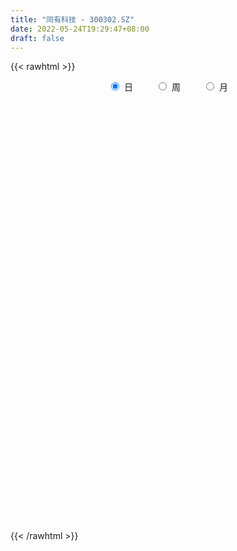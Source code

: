 ```yaml
---
title: "同有科技 - 300302.SZ"
date: 2022-05-24T19:29:47+08:00
draft: false
---
```

{{< rawhtml >}}
    <div style="text-align: center">
        <label style="padding: 1rem;"><input style="margin-right: .5rem" type="radio" name="period" value="D" checked onclick="period_change(this)">日</label>
        <label style="padding: 1rem;"><input style="margin-right: .5rem" type="radio" name="period" value="W" onclick="period_change(this)">周</label>
        <label style="padding: 1rem;"><input style="margin-right: .5rem" type="radio" name="period" value="M" onclick="period_change(this)">月</label>
    </div>
    <div id="chart" style="height: 700px;"></div> 
    <script type="text/javascript">
        const D_v = [125764.71,98925.74,136215.0,172428.22,106235.99,81487.4,85669.9,99333.06,119376.01,110598.17,137879.22,122277.26,114389.41,113558.88,100988.63,74007.2,52877.53,213143.24,250261.67,193885.01,214387.24,170365.89,186105.78,134679.72,226094.84,209812.8,152837.82,158341.87,136526.35,118528.21,70214.61,60969.0,223766.55,200073.53,132887.65,103194.26,131838.64,101111.2,81548.85,118660.47,87043.74,317644.35,240791.19,148890.88,214433.45,136561.31,169352.47,199531.1,160825.73,200223.47,187518.92,133382.19,277266.32,195326.4,151600.45,181064.45,170545.3,308001.89,211660.99,152409.04,143473.43,152165.1,248548.06,222235.95,235376.39,159797.22,140809.43,310467.72,235446.47,384600.33,394330.0,528786.14,518433.59,367417.84,338748.05,296262.82,241270.14,231707.16,130200.89,98149.03,132434.65,98801.48,192315.56,191445.65,145399.78,74975.6,106294.98,80621.02,54072.25,92936.62,68554.17,35195.3,42837.44,54031.02,94817.1,26039.66,50277.0,23270.1,36101.4,34383.75,40225.7,21832.7,24039.0,23569.0,30864.36,24224.02,36605.0,39904.38,23712.21,19653.7,45000.27,33092.17,30990.6,37855.72,39576.29,38097.98,24891.86,32218.77,52248.4,30368.2,62235.86,47594.51,77979.12,63222.45,102170.63,99738.2,60018.8,60426.73,75196.79,51151.69,37587.06,89205.42,67167.06,53303.1,52065.85,82211.17,137806.32,97187.43,163708.16,126004.32,84088.27,119881.24,126994.77,75290.42,48320.26,53914.36,56605.2,47457.27,76913.28,65749.01,45529.74,36505.0,45835.26,56188.77,27320.54,33864.0,116141.9,128588.24,83394.84,92984.46,72450.97,49553.68,64756.11,50116.65,42059.06,37452.5,46547.0,41349.0,195792.3,160467.93,199072.88,139145.39,146179.04,119784.78,118275.66,81127.73,96570.47,55259.3,59113.0,45690.42,84364.63,48734.0,43676.01,39916.2,40078.2,62126.2,65943.37,71313.39,258656.37,166863.77,241244.38,203641.11,128623.42,106814.0,73475.06,57749.21,80358.0,73654.42,55228.0,78113.2,95991.8,73848.29,70534.03,57056.6,87700.68,94400.14,92289.15,78549.92,65513.42,59302.33,49800.18,55838.52,44532.68,38921.1,43263.4,34126.0,50292.0,97307.19,73245.48,40457.0,33693.55,35602.95,54432.31,58193.88,33473.23,45218.37,34848.17,20782.65,25191.8,45433.1,24963.0,67104.01,44970.86,57445.67,45552.12,104450.53,45694.02,99261.62,66348.87,40031.65,60983.31,44189.72,26310.38,28676.42,38150.93,37769.45,32502.96,33271.04,41729.0,49819.51]
const D_histogram = [0.0,0.011474416,-0.0208517871,0.0008062474,0.0041602916,-0.0022354091,-0.0169480178,-0.005469428,0.0084534728,0.0072240211,0.0239550399,0.0204110978,0.0278854698,0.0335269994,0.0178832551,-0.0039533721,-0.0125698216,0.0232734372,0.0697796052,0.0859105676,0.1062122326,0.094636502,0.1004860057,0.0848128081,0.1028648022,0.1096036729,0.0997141523,0.0669299018,0.0494415079,0.0059682757,-0.0177030523,-0.0347016344,-0.0159152042,0.0064830908,-0.0198214769,-0.0541681204,-0.0361100457,-0.030104229,-0.030622402,-0.0466199068,-0.0662692718,-0.0129979689,0.0059962781,0.0063260138,0.0134326143,0.0148110175,0.0214275549,0.037951509,0.0367581687,0.0512421679,0.0191549858,0.0048268359,0.001093454,-0.0577092487,-0.0731476022,-0.0444755835,-0.012532063,0.0223687092,0.0432026043,0.0323310331,0.0378211983,0.0289418649,0.0561278779,0.0673516438,0.0774013555,0.0777156608,0.0506745668,0.0562911041,0.0513216065,0.0832565356,0.128162308,0.1332412696,0.1957505894,0.1992738889,0.1454035351,0.0427362809,-0.0437498612,-0.146093013,-0.1958793379,-0.2351947973,-0.2410995709,-0.2309477111,-0.2171194316,-0.2292966577,-0.2553363138,-0.2542943058,-0.2625564898,-0.2488154056,-0.2239890354,-0.1789656597,-0.1519534417,-0.1353854311,-0.1093310064,-0.0937635489,-0.119194847,-0.1253225395,-0.1461858422,-0.1416730789,-0.1096815744,-0.0733811678,-0.0610045906,-0.0417965825,-0.0249620084,-0.0098024828,-0.0015706038,0.0101875079,0.0273452547,0.0226749131,0.0262143006,0.0321013924,0.0205710807,0.0069777265,-0.005935667,0.0052419546,0.0232633413,0.0305366486,0.0459386292,0.0623325209,0.0834520731,0.0902818358,0.1086510662,0.1234697789,0.1420248047,0.1494999347,0.1754630436,0.1723243398,0.1634804903,0.1358355308,0.1275402995,0.1168392001,0.1049248181,0.1073134636,0.0914937449,0.0757311423,0.0459799712,0.0350810866,0.0505297165,0.0317896702,0.0448612374,0.0311355087,0.0210457912,0.0232886566,0.0241562189,0.0132122291,-0.0001241877,-0.0021353751,-0.015444954,-0.0178724642,-0.0356474979,-0.0658580773,-0.0663913318,-0.066651263,-0.0748706391,-0.0951354421,-0.0967820491,-0.0819849913,-0.0510884224,-0.0090514937,0.0192778592,0.0470592089,0.0544263568,0.0516789149,0.0292163733,0.0203966117,0.0045893227,0.0037276937,-0.0043222059,-0.0132548509,0.0275354687,0.0424069335,0.0733419066,0.0697985174,0.0676457829,0.0605797657,0.0123759385,-0.0303956054,-0.1044651115,-0.1404237934,-0.1605011075,-0.1558042781,-0.1188780089,-0.092133689,-0.0818976807,-0.0785296297,-0.0698912054,-0.0505848379,-0.046548618,-0.0215564438,0.0676400015,0.1182199596,0.1659256318,0.1725747007,0.1501956915,0.1334276227,0.1092641045,0.0833974483,0.0455038353,0.0032310454,-0.0414924123,-0.0859510307,-0.116868156,-0.1342197596,-0.133556947,-0.1455841021,-0.1811953766,-0.1769784532,-0.1629319147,-0.1328785256,-0.10810483,-0.0832253928,-0.0619469191,-0.0585777854,-0.0537134512,-0.0461299971,-0.0479836516,-0.0370386445,-0.0198373743,0.0055341079,0.0340457157,0.0399789118,0.0364636619,0.0284038295,0.0338077286,0.0083613227,-0.007026799,-0.027413253,-0.03703786,-0.0393281953,-0.0355354978,-0.054851319,-0.0613482852,-0.1091080124,-0.1416875174,-0.1218782425,-0.099987647,-0.051546927,-0.0086704358,0.0552940285,0.0900681017,0.1134524784,0.1301281151,0.1382372076,0.139598617,0.1261303422,0.1095292511,0.1011578384,0.0936856762,0.0939752644,0.0957095148,0.066131366]
const D_fast = [0.0,0.0143430199,-0.0231961299,-0.0013365336,0.0030575836,-0.0038969694,-0.0228465826,-0.0127353497,0.0033009193,0.0038774729,0.0265972516,0.0281560839,0.0426018234,0.0566251028,0.0454521724,0.0226272021,0.0108682972,0.0525299153,0.1164809846,0.1540895889,0.2009443121,0.213027707,0.2439987121,0.2495287165,0.2932969112,0.3274367001,0.3424757176,0.3264239425,0.3212959257,0.2793147623,0.2512176712,0.2255436805,0.2403513097,0.2643703774,0.2331104404,0.1852217669,0.1942523301,0.1927320895,0.184558316,0.1569058346,0.1206891516,0.1707109623,0.1912042789,0.193115518,0.2035802721,0.2086614296,0.2206348558,0.2466466871,0.2546428889,0.2819374301,0.2546389945,0.2415175536,0.2380575352,0.1648275203,0.1311022663,0.148655389,0.1774658939,0.2179588433,0.2495933895,0.2468045766,0.2617500413,0.2601061742,0.3013241567,0.3293858335,0.3587858841,0.3785291046,0.3641566523,0.3838459656,0.3917068696,0.4444559327,0.521402282,0.559791561,0.6712385282,0.7245802999,0.7070608298,0.6150776458,0.5176540385,0.3787876334,0.2800314741,0.1819173154,0.115737649,0.068152581,0.0277010026,-0.0418003879,-0.1316741225,-0.1942056909,-0.2681069974,-0.3165697645,-0.3477406532,-0.3474586924,-0.3584348349,-0.375713182,-0.3769915089,-0.3848649387,-0.4400949485,-0.4775532758,-0.5349630391,-0.5658685456,-0.5612974347,-0.5433423201,-0.5462168904,-0.537458028,-0.526863956,-0.5141550511,-0.506315823,-0.4920108343,-0.4680167739,-0.4670183872,-0.4569254246,-0.4430129847,-0.4494005262,-0.4612494487,-0.475646759,-0.4631586487,-0.4393214267,-0.4244139573,-0.3975273194,-0.3655502974,-0.323567727,-0.2941675054,-0.2486355083,-0.202949351,-0.1488881241,-0.1040380103,-0.0342091405,0.0057332406,0.0377595137,0.0440734368,0.0676632805,0.086171981,0.1004888036,0.129705815,0.1367595325,0.1399297154,0.1216735372,0.1195449242,0.1476259833,0.1368333545,0.1611202311,0.1551783796,0.1503501099,0.1584151394,0.1653217565,0.1576808239,0.1443133602,0.141768329,0.1245975116,0.1177018853,0.0910149771,0.0443398784,0.027208791,0.010286044,-0.0166509919,-0.0606996554,-0.0865417746,-0.0922409646,-0.0741165014,-0.0343424461,-0.0011936285,0.0383525236,0.0593262606,0.0694985474,0.0543400992,0.0506194905,0.0359595322,0.0360298266,0.0268993755,0.0146530177,0.0623272045,0.0878004027,0.1370708524,0.1509770926,0.1657358039,0.173814728,0.1287048854,0.0783344402,-0.0218513438,-0.0929159741,-0.153118565,-0.1873728051,-0.1801660381,-0.1764551405,-0.1866935524,-0.2029579088,-0.2117922858,-0.2051321279,-0.2127330625,-0.1931299991,-0.0870235535,-0.0068886055,0.0822984747,0.1320912187,0.1472611324,0.1638499693,0.1670024772,0.1619851831,0.1354675289,0.0940025003,0.0389059395,-0.0270404365,-0.0871746008,-0.1380811443,-0.1708075685,-0.219230749,-0.3001408677,-0.3401685576,-0.3668549978,-0.3700212401,-0.3722737521,-0.3682006631,-0.3624089191,-0.3736842318,-0.3822482604,-0.3861973055,-0.400046873,-0.398361527,-0.3861196004,-0.3593645912,-0.3223415545,-0.3064136305,-0.3008129649,-0.3017718398,-0.2879160086,-0.3112720838,-0.3284169053,-0.3556566725,-0.3745407445,-0.3866631287,-0.3917543057,-0.4247829565,-0.446616994,-0.5216537243,-0.5896551087,-0.6003153944,-0.6034217107,-0.5678677224,-0.5271588402,-0.4493708687,-0.3920797701,-0.3403322738,-0.2911246083,-0.2484562139,-0.2121951503,-0.1941308395,-0.1833496178,-0.1664315709,-0.1504823141,-0.1266989098,-0.1010372807,-0.114082588]
const D_slow = [0.0,0.002868604,-0.0023443428,-0.0021427809,-0.001102708,-0.0016615603,-0.0058985648,-0.0072659218,-0.0051525535,-0.0033465483,0.0026422117,0.0077449862,0.0147163536,0.0230981034,0.0275689172,0.0265805742,0.0234381188,0.0292564781,0.0467013794,0.0681790213,0.0947320795,0.118391205,0.1435127064,0.1647159084,0.190432109,0.2178330272,0.2427615653,0.2594940407,0.2718544177,0.2733464866,0.2689207235,0.2602453149,0.2562665139,0.2578872866,0.2529319174,0.2393898873,0.2303623758,0.2228363186,0.2151807181,0.2035257414,0.1869584234,0.1837089312,0.1852080007,0.1867895042,0.1901476578,0.1938504121,0.1992073009,0.2086951781,0.2178847203,0.2306952622,0.2354840087,0.2366907177,0.2369640812,0.222536769,0.2042498685,0.1931309726,0.1899979568,0.1955901341,0.2063907852,0.2144735435,0.2239288431,0.2311643093,0.2451962788,0.2620341897,0.2813845286,0.3008134438,0.3134820855,0.3275548615,0.3403852631,0.3611993971,0.393239974,0.4265502914,0.4754879388,0.525306411,0.5616572948,0.572341365,0.5614038997,0.5248806464,0.475910812,0.4171121126,0.3568372199,0.2991002921,0.2448204342,0.1874962698,0.1236621913,0.0600886149,-0.0055505076,-0.067754359,-0.1237516178,-0.1684930327,-0.2064813932,-0.2403277509,-0.2676605025,-0.2911013898,-0.3209001015,-0.3522307364,-0.3887771969,-0.4241954667,-0.4516158603,-0.4699611522,-0.4852122999,-0.4956614455,-0.5019019476,-0.5043525683,-0.5047452192,-0.5021983422,-0.4953620286,-0.4896933003,-0.4831397252,-0.4751143771,-0.4699716069,-0.4682271753,-0.469711092,-0.4684006034,-0.462584768,-0.4549506059,-0.4434659486,-0.4278828184,-0.4070198001,-0.3844493412,-0.3572865746,-0.3264191299,-0.2909129287,-0.253537945,-0.2096721841,-0.1665910992,-0.1257209766,-0.0917620939,-0.059877019,-0.030667219,-0.0044360145,0.0223923514,0.0452657876,0.0641985732,0.075693566,0.0844638376,0.0970962668,0.1050436843,0.1162589937,0.1240428708,0.1293043186,0.1351264828,0.1411655375,0.1444685948,0.1444375479,0.1439037041,0.1400424656,0.1355743495,0.126662475,0.1101979557,0.0936001228,0.076937307,0.0582196472,0.0344357867,0.0102402744,-0.0102559734,-0.023028079,-0.0252909524,-0.0204714876,-0.0087066854,0.0048999038,0.0178196325,0.0251237259,0.0302228788,0.0313702095,0.0323021329,0.0312215814,0.0279078687,0.0347917358,0.0453934692,0.0637289459,0.0811785752,0.0980900209,0.1132349623,0.116328947,0.1087300456,0.0826137677,0.0475078194,0.0073825425,-0.031568527,-0.0612880293,-0.0843214515,-0.1047958717,-0.1244282791,-0.1419010804,-0.1545472899,-0.1661844444,-0.1715735554,-0.154663555,-0.1251085651,-0.0836271571,-0.040483482,-0.0029345591,0.0304223466,0.0577383727,0.0785877348,0.0899636936,0.0907714549,0.0803983519,0.0589105942,0.0296935552,-0.0038613847,-0.0372506215,-0.073646647,-0.1189454911,-0.1631901044,-0.2039230831,-0.2371427145,-0.264168922,-0.2849752702,-0.300462,-0.3151064464,-0.3285348092,-0.3400673084,-0.3520632214,-0.3613228825,-0.3662822261,-0.3648986991,-0.3563872702,-0.3463925422,-0.3372766268,-0.3301756694,-0.3217237372,-0.3196334065,-0.3213901063,-0.3282434195,-0.3375028845,-0.3473349334,-0.3562188078,-0.3699316376,-0.3852687089,-0.4125457119,-0.4479675913,-0.4784371519,-0.5034340637,-0.5163207954,-0.5184884044,-0.5046648972,-0.4821478718,-0.4537847522,-0.4212527234,-0.3866934215,-0.3517937673,-0.3202611817,-0.2928788689,-0.2675894093,-0.2441679903,-0.2206741742,-0.1967467955,-0.180213954]
const D_data = [['2021-05-13', 9.2706, 9.2606, 9.2306, 9.6202],['2021-05-14', 9.3905, 9.4404, 9.1407, 9.4404],['2021-05-17', 9.3905, 8.831, 8.8011, 9.4005],['2021-05-18', 8.7711, 9.4704, 8.6912, 9.6902],['2021-05-19', 9.3205, 9.3106, 9.2506, 9.5203],['2021-05-20', 9.1907, 9.1807, 9.1207, 9.3605],['2021-05-21', 9.1907, 9.0109, 9.0009, 9.3405],['2021-05-24', 8.9909, 9.3205, 8.871, 9.3605],['2021-05-25', 9.3305, 9.4204, 9.2406, 9.4404],['2021-05-26', 9.4005, 9.2706, 9.2306, 9.5203],['2021-05-27', 9.2306, 9.5503, 9.1907, 9.5503],['2021-05-28', 9.6602, 9.3505, 9.3006, 9.7102],['2021-05-31', 9.3905, 9.5203, 9.3905, 9.6602],['2021-06-01', 9.5203, 9.5603, 9.3805, 9.6502],['2021-06-02', 9.5703, 9.2906, 9.2506, 9.6202],['2021-06-03', 9.2706, 9.1207, 9.1008, 9.4105],['2021-06-04', 9.1407, 9.2007, 9.1407, 9.3006],['2021-06-07', 9.2506, 9.84, 9.2107, 9.9599],['2021-06-08', 9.87, 10.24, 9.64, 10.35],['2021-06-09', 10.16, 10.1, 9.98, 10.35],['2021-06-10', 10.07, 10.34, 10.02, 10.48],['2021-06-11', 10.37, 10.06, 10.02, 10.45],['2021-06-15', 9.88, 10.36, 9.82, 10.54],['2021-06-16', 10.28, 10.16, 10.0, 10.36],['2021-06-17', 10.12, 10.69, 10.0, 10.87],['2021-06-18', 10.5, 10.73, 10.4, 10.99],['2021-06-21', 10.54, 10.63, 10.51, 10.88],['2021-06-22', 10.63, 10.33, 10.2, 10.75],['2021-06-23', 10.32, 10.47, 10.1, 10.72],['2021-06-24', 10.44, 10.04, 10.0, 10.45],['2021-06-25', 10.05, 10.14, 10.0, 10.23],['2021-06-28', 10.13, 10.13, 10.01, 10.23],['2021-06-29', 10.2, 10.6, 10.1, 10.78],['2021-06-30', 10.6, 10.79, 10.44, 10.84],['2021-07-01', 10.7, 10.2, 10.19, 10.72],['2021-07-02', 10.1, 9.94, 9.9, 10.37],['2021-07-05', 10.11, 10.55, 10.09, 10.57],['2021-07-06', 10.48, 10.47, 10.3, 10.6],['2021-07-07', 10.4, 10.41, 10.11, 10.5],['2021-07-08', 10.41, 10.17, 10.08, 10.49],['2021-07-09', 10.07, 10.01, 9.92, 10.22],['2021-07-12', 10.06, 11.01, 10.06, 11.06],['2021-07-13', 11.05, 10.8, 10.72, 11.23],['2021-07-14', 11.09, 10.65, 10.59, 11.17],['2021-07-15', 10.75, 10.79, 10.48, 11.03],['2021-07-16', 10.67, 10.78, 10.53, 10.92],['2021-07-19', 10.73, 10.91, 10.24, 10.92],['2021-07-20', 10.78, 11.15, 10.62, 11.2],['2021-07-21', 11.09, 11.03, 10.92, 11.24],['2021-07-22', 11.01, 11.33, 10.9, 11.5],['2021-07-23', 11.27, 10.76, 10.75, 11.27],['2021-07-26', 10.76, 10.9, 10.45, 11.06],['2021-07-27', 10.9, 11.02, 10.53, 11.48],['2021-07-28', 10.92, 10.17, 10.13, 11.03],['2021-07-29', 10.37, 10.49, 10.3, 10.83],['2021-07-30', 10.7, 11.06, 10.58, 11.18],['2021-08-02', 11.13, 11.27, 10.88, 11.3],['2021-08-03', 11.2, 11.52, 11.1, 11.98],['2021-08-04', 11.37, 11.55, 11.35, 11.88],['2021-08-05', 11.54, 11.24, 11.15, 11.6],['2021-08-06', 11.3, 11.49, 11.15, 11.49],['2021-08-09', 11.52, 11.36, 11.29, 11.85],['2021-08-10', 11.25, 11.93, 11.18, 11.96],['2021-08-11', 11.92, 11.92, 11.67, 12.33],['2021-08-12', 11.97, 12.06, 11.9, 12.45],['2021-08-13', 11.99, 12.07, 11.84, 12.23],['2021-08-16', 12.18, 11.75, 11.5, 12.19],['2021-08-17', 11.71, 12.19, 11.36, 12.68],['2021-08-18', 12.08, 12.15, 11.93, 12.58],['2021-08-19', 12.01, 12.79, 11.87, 13.0],['2021-08-20', 12.65, 13.3, 12.45, 13.35],['2021-08-23', 13.45, 13.1, 12.81, 14.27],['2021-08-24', 13.0, 14.2, 12.85, 14.2],['2021-08-25', 13.89, 13.87, 13.44, 14.06],['2021-08-26', 13.86, 13.23, 13.06, 14.15],['2021-08-27', 12.99, 12.35, 12.35, 13.14],['2021-08-30', 11.95, 12.12, 11.85, 12.49],['2021-08-31', 12.0, 11.41, 11.23, 12.01],['2021-09-01', 11.45, 11.59, 11.12, 11.64],['2021-09-02', 11.54, 11.37, 11.27, 11.54],['2021-09-03', 11.48, 11.53, 11.39, 11.8],['2021-09-06', 11.42, 11.6, 11.18, 11.63],['2021-09-07', 11.9, 11.57, 11.52, 12.09],['2021-09-08', 11.36, 11.1, 10.93, 11.44],['2021-09-09', 11.05, 10.65, 10.63, 11.07],['2021-09-10', 10.66, 10.73, 10.61, 10.75],['2021-09-13', 10.69, 10.39, 10.32, 10.69],['2021-09-14', 10.44, 10.47, 10.4, 10.66],['2021-09-15', 10.48, 10.51, 10.32, 10.56],['2021-09-16', 10.56, 10.77, 10.5, 10.77],['2021-09-17', 10.75, 10.58, 10.38, 10.75],['2021-09-22', 10.35, 10.42, 10.34, 10.49],['2021-09-23', 10.45, 10.52, 10.4, 10.59],['2021-09-24', 10.53, 10.38, 10.34, 10.65],['2021-09-27', 10.41, 9.71, 9.61, 10.47],['2021-09-28', 9.69, 9.72, 9.62, 9.79],['2021-09-29', 9.66, 9.3, 9.21, 9.71],['2021-09-30', 9.31, 9.4, 9.31, 9.46],['2021-10-08', 9.5, 9.68, 9.49, 9.8],['2021-10-11', 9.68, 9.78, 9.56, 9.86],['2021-10-12', 9.76, 9.49, 9.34, 9.76],['2021-10-13', 9.49, 9.55, 9.41, 9.6],['2021-10-14', 9.56, 9.52, 9.39, 9.58],['2021-10-15', 9.52, 9.5, 9.46, 9.6],['2021-10-18', 9.53, 9.4, 9.27, 9.53],['2021-10-19', 9.32, 9.43, 9.32, 9.51],['2021-10-20', 9.52, 9.52, 9.48, 9.65],['2021-10-21', 9.5, 9.23, 9.23, 9.51],['2021-10-22', 9.29, 9.28, 9.22, 9.33],['2021-10-25', 9.36, 9.29, 9.23, 9.38],['2021-10-26', 9.26, 9.01, 9.01, 9.29],['2021-10-27', 9.0, 8.86, 8.74, 9.0],['2021-10-28', 8.83, 8.73, 8.69, 8.91],['2021-10-29', 8.74, 8.96, 8.74, 9.13],['2021-11-01', 8.94, 9.07, 8.86, 9.17],['2021-11-02', 9.12, 8.96, 8.84, 9.2],['2021-11-03', 9.0, 9.09, 8.98, 9.14],['2021-11-04', 9.09, 9.17, 9.07, 9.18],['2021-11-05', 9.18, 9.33, 9.13, 9.44],['2021-11-08', 9.3, 9.24, 9.15, 9.3],['2021-11-09', 9.2, 9.48, 9.2, 9.62],['2021-11-10', 9.62, 9.57, 9.47, 9.63],['2021-11-11', 9.74, 9.77, 9.63, 9.9],['2021-11-12', 9.72, 9.78, 9.6, 9.84],['2021-11-15', 9.8, 10.2, 9.8, 10.25],['2021-11-16', 10.2, 10.01, 9.98, 10.34],['2021-11-17', 9.97, 10.02, 9.9, 10.06],['2021-11-18', 10.02, 9.79, 9.76, 10.15],['2021-11-19', 9.79, 10.03, 9.73, 10.2],['2021-11-22', 10.05, 10.04, 9.92, 10.13],['2021-11-23', 10.08, 10.05, 9.95, 10.1],['2021-11-24', 10.07, 10.29, 9.96, 10.45],['2021-11-25', 10.42, 10.11, 10.03, 10.42],['2021-11-26', 10.12, 10.1, 9.91, 10.29],['2021-11-29', 9.91, 9.86, 9.8, 10.04],['2021-11-30', 9.89, 10.03, 9.66, 10.26],['2021-12-01', 10.19, 10.42, 10.19, 10.54],['2021-12-02', 10.33, 10.03, 10.02, 10.38],['2021-12-03', 10.09, 10.46, 10.01, 10.66],['2021-12-06', 10.43, 10.17, 10.1, 10.45],['2021-12-07', 10.25, 10.19, 10.1, 10.44],['2021-12-08', 10.1, 10.36, 9.87, 10.43],['2021-12-09', 10.53, 10.39, 10.35, 10.67],['2021-12-10', 10.36, 10.25, 10.22, 10.47],['2021-12-13', 10.21, 10.18, 10.12, 10.32],['2021-12-14', 10.26, 10.3, 10.13, 10.35],['2021-12-15', 10.27, 10.13, 10.13, 10.37],['2021-12-16', 10.15, 10.23, 10.13, 10.3],['2021-12-17', 10.23, 9.98, 9.98, 10.24],['2021-12-20', 9.96, 9.67, 9.67, 10.08],['2021-12-21', 9.69, 9.92, 9.69, 9.96],['2021-12-22', 9.87, 9.88, 9.85, 10.05],['2021-12-23', 9.88, 9.71, 9.7, 9.95],['2021-12-24', 9.83, 9.42, 9.41, 9.85],['2021-12-27', 9.41, 9.52, 9.33, 9.57],['2021-12-28', 9.54, 9.69, 9.51, 9.73],['2021-12-29', 9.73, 9.96, 9.73, 10.15],['2021-12-30', 9.91, 10.27, 9.81, 10.44],['2021-12-31', 10.34, 10.29, 10.2, 10.43],['2022-01-04', 10.3, 10.46, 10.24, 10.49],['2022-01-05', 10.45, 10.34, 10.2, 10.48],['2022-01-06', 10.39, 10.27, 10.17, 10.39],['2022-01-07', 10.27, 9.99, 9.96, 10.34],['2022-01-10', 10.01, 10.1, 9.8, 10.15],['2022-01-11', 10.09, 9.96, 9.93, 10.24],['2022-01-12', 9.98, 10.11, 9.95, 10.14],['2022-01-13', 10.14, 10.0, 9.97, 10.35],['2022-01-14', 10.0, 9.94, 9.86, 10.07],['2022-01-17', 9.91, 10.66, 9.91, 10.68],['2022-01-18', 10.58, 10.52, 10.45, 10.84],['2022-01-19', 10.45, 10.9, 10.27, 10.98],['2022-01-20', 10.81, 10.61, 10.51, 10.85],['2022-01-21', 10.69, 10.68, 10.56, 10.89],['2022-01-24', 10.61, 10.66, 10.5, 10.9],['2022-01-25', 10.6, 10.04, 10.0, 10.64],['2022-01-26', 10.04, 9.87, 9.58, 10.15],['2022-01-27', 9.87, 9.12, 9.02, 9.91],['2022-01-28', 9.18, 9.21, 9.07, 9.35],['2022-02-07', 9.39, 9.14, 9.07, 9.48],['2022-02-08', 9.09, 9.28, 9.06, 9.29],['2022-02-09', 9.27, 9.68, 9.22, 9.74],['2022-02-10', 9.65, 9.63, 9.54, 9.7],['2022-02-11', 9.55, 9.44, 9.35, 9.63],['2022-02-14', 9.4, 9.31, 9.2, 9.43],['2022-02-15', 9.37, 9.33, 9.21, 9.46],['2022-02-16', 9.59, 9.47, 9.41, 9.84],['2022-02-17', 9.37, 9.28, 9.22, 9.52],['2022-02-18', 9.36, 9.57, 9.25, 9.59],['2022-02-21', 9.78, 10.68, 9.7, 10.86],['2022-02-22', 10.41, 10.63, 10.3, 10.64],['2022-02-23', 10.6, 10.96, 10.48, 11.25],['2022-02-24', 10.81, 10.72, 10.54, 11.15],['2022-02-25', 10.9, 10.44, 10.37, 10.99],['2022-02-28', 10.45, 10.52, 10.01, 10.58],['2022-03-01', 10.58, 10.42, 10.3, 10.58],['2022-03-02', 10.3, 10.35, 10.21, 10.45],['2022-03-03', 10.41, 10.09, 10.06, 10.42],['2022-03-04', 10.08, 9.85, 9.8, 10.14],['2022-03-07', 9.76, 9.58, 9.5, 9.89],['2022-03-08', 9.59, 9.3, 9.22, 9.67],['2022-03-09', 9.32, 9.19, 8.7, 9.42],['2022-03-10', 9.42, 9.13, 9.1, 9.44],['2022-03-11', 8.98, 9.2, 8.85, 9.25],['2022-03-14', 9.11, 8.89, 8.87, 9.23],['2022-03-15', 8.81, 8.32, 8.31, 8.93],['2022-03-16', 8.52, 8.57, 8.12, 8.64],['2022-03-17', 8.61, 8.58, 8.47, 8.75],['2022-03-18', 8.63, 8.75, 8.58, 8.87],['2022-03-21', 8.78, 8.7, 8.57, 8.81],['2022-03-22', 8.71, 8.72, 8.52, 8.77],['2022-03-23', 8.7, 8.7, 8.6, 8.74],['2022-03-24', 8.67, 8.45, 8.4, 8.68],['2022-03-25', 8.47, 8.4, 8.39, 8.6],['2022-03-28', 8.39, 8.38, 8.2, 8.53],['2022-03-29', 8.38, 8.19, 8.15, 8.46],['2022-03-30', 8.26, 8.29, 8.19, 8.31],['2022-03-31', 8.3, 8.37, 8.22, 8.51],['2022-04-01', 8.34, 8.53, 8.22, 8.83],['2022-04-06', 8.45, 8.68, 8.44, 8.85],['2022-04-07', 8.66, 8.47, 8.43, 8.68],['2022-04-08', 8.46, 8.34, 8.22, 8.47],['2022-04-11', 8.21, 8.23, 8.16, 8.29],['2022-04-12', 8.19, 8.37, 7.9, 8.41],['2022-04-13', 8.13, 7.9, 7.87, 8.29],['2022-04-14', 7.92, 7.87, 7.84, 8.03],['2022-04-15', 7.84, 7.65, 7.55, 7.86],['2022-04-18', 7.64, 7.63, 7.38, 7.66],['2022-04-19', 7.65, 7.61, 7.53, 7.7],['2022-04-20', 7.72, 7.61, 7.51, 7.82],['2022-04-21', 7.59, 7.19, 7.1, 7.63],['2022-04-22', 7.11, 7.18, 7.08, 7.28],['2022-04-25', 7.08, 6.39, 6.36, 7.09],['2022-04-26', 6.4, 6.2, 6.11, 6.56],['2022-04-27', 6.0, 6.65, 6.0, 6.65],['2022-04-28', 6.65, 6.63, 6.43, 6.65],['2022-04-29', 6.83, 7.02, 6.46, 7.12],['2022-05-05', 7.0, 7.1, 6.95, 7.22],['2022-05-06', 6.96, 7.6, 6.86, 7.86],['2022-05-09', 7.53, 7.49, 7.43, 7.75],['2022-05-10', 7.4, 7.52, 7.35, 7.56],['2022-05-11', 7.41, 7.58, 7.41, 7.88],['2022-05-12', 7.5, 7.59, 7.4, 7.68],['2022-05-13', 7.53, 7.59, 7.53, 7.65],['2022-05-16', 7.64, 7.43, 7.42, 7.68],['2022-05-17', 7.47, 7.36, 7.28, 7.5],['2022-05-18', 7.42, 7.44, 7.4, 7.64],['2022-05-19', 7.43, 7.45, 7.34, 7.47],['2022-05-20', 7.4, 7.57, 7.4, 7.58],['2022-05-23', 7.6, 7.64, 7.47, 7.69],['2022-05-24', 7.75, 7.21, 7.21, 7.75]]
const W_v = [182405.87,173415.03,184933.08,452412.6800000001,382555.81,267093.7,201008.38,453735.56,246172.64,266424.14,568309.14,299874.45,473437.92,542634.48,636748.5599999999,341414.68,293573.49,566847.86,410992.38,413983.81,200790.54,168067.18,243973.08,275606.42,202908.25,148168.09,149227.6,237527.93,233251.08,217404.59,195567.5,177243.95,91348.15,59736.74,527878.1899999999,544821.63,963153.21,608520.35,1146540.3899999999,542032.2,404877.54,883552.25,623375.23,316918.27,360665.6,206035.53,319407.44,248749.17,167442.24,360567.21,237378.71,383647.6800000001,458621.13,434045.81,608245.8199999999,457885.22,69847.92,294543.68,195251.0,205599.46,167602.46,180065.85,171385.98,210273.56,228038.16,211733.65,260604.59,266560.07,349965.76,233912.93,160392.27,502635.39,866534.3199999999,473604.1,360032.24,142546.23,356591.6900000001,382060.73,550300.99,507032.75,376560.88,589427.7899999999,639571.9299999999,1132651.3999999999,952966.77,799661.6099999999,1381508.72,568888.53,500078.73,472371.32,394620.11,158524.08,494015.08,1028217.33,1585570.9099999999,1379589.7,892412.3600000001,1085283.72,1116583.6099999999,865327.9099999999,602211.1,301857.02,316533.05,485403.15,266483.77,225544.04,208869.08,241473.09,361465.58,688654.99,616975.6799999999,1067490.95,742559.24,70433.03,246170.24,1028392.02,1745795.45,1186174.4200000002,930109.6900000001,593448.1899999999,746476.12,623985.84,469287.67,640219.72,1284291.6200000001,781313.37,608861.3300000001,1225366.8799999999,931643.66,592881.59,848299.8799999999,850851.16,1200455.5600000001,1170849.3300000001,757135.49,675221.2400000001,704725.8199999999,460491.67,328023.36,263611.85,252093.26,648556.6899999999,338915.64,430382.51,460358.8100000001,484469.65,195501.83,299152.55,244220.21,342022.81,296514.16,565948.14,836469.73,1470143.6699999999,740016.62,487320.05,730770.0700000001,593903.3200000001,772179.16,642716.51,1048933.55,1178414.3899999999,636532.8400000001,495797.89,211327.89,184042.67,651888.24,566733.52,603510.1699999999,592537.3799999999,507726.56,374812.02,284568.62,321316.77,317775.27,272518.94,322466.67,243101.63,304632.98,193036.8,246978.28,749389.8,304029.13,200478.43,152385.31,339201.58,252664.57,237082.17,197077.8,278230.83,265237.6,174977.63,264195.29,1834208.6899999999,998242.5,206357.15,750464.7899999999,582036.51,589463.72,455821.65,1042043.05,756693.1399999999,636448.86,720890.99,520202.9,1058321.1800000002,917451.6900000001,938639.8100000001,986090.6499999999,1018122.7200000001,1465653.95,2049648.4400000002,833761.8700000001,702938.0699999999,402479.04,132063.76,194403.86,36101.4,144050.15,155309.97,166592.46,187033.3,281400.14,397551.15,298414.33,532978.9299999999,532259.02,283210.37,249807.78,389309.52,279745.22,217524.21,840657.54,471017.94,281578.06,279377.36,999029.05,392050.69,373715.3199999999,409996.4899999999,274987.13,263909.69,147396.03,226920.74,151218.72,319523.1899999999,144955.64,237863.93,170370.8,91548.51]
const W_histogram = [0.0,0.0019081481,-0.0637726605,-0.3036942256,-0.3972543498,-0.4530459646,-0.4856622104,-0.4010867472,-0.354690723,-0.2753469236,-0.1464389583,-0.1270847222,-0.0015974678,0.0242165573,0.1114293809,0.1140139315,0.0885974938,0.1516964036,0.1324321209,-0.0509539431,-0.1958293666,-0.2601906243,-0.3095531466,-0.2959842879,-0.2658993488,-0.2556875313,-0.2070089166,-0.1591914529,-0.184014506,-0.1769651884,-0.2357653687,-0.3067748764,-0.3097948034,-0.2737774933,-0.1166282867,0.0207161748,0.1193188843,0.1926462364,0.4156545035,0.5214201653,0.5642047517,0.6397049028,0.5882557022,0.5216516394,0.4032619462,0.3080213189,0.2698011046,0.1113791294,0.0391749139,-0.0612818236,-0.1969769812,-0.1841296883,-0.1472217327,-0.1108529884,-0.0000352669,0.0306126459,0.0322649756,-0.0442904528,-0.1033308229,-0.1346864059,-0.1658460202,-0.1649345039,-0.1754383026,-0.2679491348,-0.2987524705,-0.2853985625,-0.2240339406,-0.1715892185,-0.0812277143,-0.0570149777,-0.0314447232,0.1389311067,0.136672767,0.1534103759,0.1234998034,0.1312484754,0.1491515047,0.1817005218,0.2060182424,0.146359821,0.1566080543,0.1983166015,0.2322675944,0.3456668658,0.373467565,0.4605947804,0.5187840386,0.5144678261,0.4209842077,0.360271193,0.2498415838,0.1414987574,0.0449199231,0.0141733191,-0.0202226024,0.0232859011,0.0037273627,0.0163663914,0.0701397035,0.0428914819,0.0095106012,-0.0667590125,-0.0918720254,-0.1075948697,-0.1577675904,-0.2265494869,-0.2563693099,-0.2494228754,-0.2249713112,-0.1259759383,-0.022742549,0.0854262913,0.0379546516,-0.0091195839,-0.0209730488,0.1275028645,0.2155209548,0.2618163365,0.238808573,0.2494655503,0.1972795139,0.0825211027,0.0617577211,0.0715639879,0.1603590756,0.149050869,0.1580627353,0.2675187826,0.3329368626,0.3047827633,0.1977327374,0.1553237098,0.2317339609,0.1150149398,0.0181344891,-0.0682750267,-0.1453443692,-0.2637910636,-0.3803339556,-0.4269254719,-0.4338963415,-0.3567201932,-0.3039230791,-0.1856714806,-0.1258096988,-0.1678168875,-0.1959245543,-0.1930360513,-0.1799655606,-0.1410302472,-0.0633714141,0.0148676723,0.186874059,0.2290666261,0.2177610825,0.2367741394,0.3229806794,0.3663520667,0.3606468477,0.3663716151,0.464189841,0.357259331,0.3480114192,0.254954972,0.1143105956,0.1294556883,0.1461714047,0.0581032775,-0.2027295068,-0.4040586949,-0.457170176,-0.507903529,-0.5469601735,-0.5282236377,-0.542532782,-0.532854505,-0.534205755,-0.4946458608,-0.458444296,-0.426470497,-0.3908371254,-0.453346997,-0.5048399292,-0.4837447458,-0.3967471411,-0.297607387,-0.2042976406,-0.1751699537,-0.1408557898,-0.0901096916,-0.0582970832,-0.0239447655,0.0121676923,0.1889909975,0.1682593307,0.1372497191,0.1757009315,0.1723990904,0.191789565,0.1927171709,0.2459831449,0.3166201746,0.3133102378,0.2880000788,0.266801766,0.2933561987,0.2973645274,0.3067751702,0.326675651,0.3609358327,0.443059257,0.4107450602,0.3157576682,0.1870240055,0.0849424813,0.001532799,-0.1155825323,-0.1670108401,-0.2035473109,-0.2309233458,-0.2569781452,-0.2362190911,-0.1815624401,-0.1208743394,-0.0707988958,-0.01133181,0.0145541713,0.0141729493,-0.021191488,0.0146786941,0.0186168591,0.0182461936,0.0655686352,-0.0008830094,-0.0266705011,-0.0319396454,0.0232257982,0.0201518815,-0.0231391881,-0.076551929,-0.1269525095,-0.1419012155,-0.1539439682,-0.1950919873,-0.2378410362,-0.2590270401,-0.2177716936,-0.1766980677,-0.138126934,-0.1245294632]
const W_fast = [0.0,0.0023851852,-0.0792387886,-0.3950839102,-0.5879576218,-0.7570107278,-0.9110425262,-0.9267387497,-0.9690154063,-0.9585083377,-0.8662101121,-0.8786270565,-0.7535391691,-0.7216710046,-0.6066008358,-0.5755128023,-0.5787798666,-0.4777568558,-0.4639131083,-0.6600376581,-0.8538704233,-0.983279337,-1.110030146,-1.1704573593,-1.2068472574,-1.2605573227,-1.2636309372,-1.2556113367,-1.3264380163,-1.3636299958,-1.4813715183,-1.629074745,-1.7095433729,-1.7419704361,-1.6139783012,-1.471454796,-1.3430223655,-1.2215334542,-0.8946115613,-0.6584908582,-0.4746550838,-0.239228707,-0.143613982,-0.079805135,-0.0973793417,-0.1156146393,-0.0863845774,-0.2169617703,-0.2793722573,-0.3951494507,-0.5800888536,-0.6132739828,-0.6131714603,-0.6045159631,-0.4937070583,-0.4554059841,-0.4456874105,-0.5333154521,-0.618188528,-0.6832157124,-0.7558368318,-0.7961589414,-0.8505223158,-1.0100204316,-1.115511885,-1.1735076177,-1.1681514809,-1.1586040634,-1.0885494877,-1.0785904956,-1.060881422,-0.8557728153,-0.8238629632,-0.7687727604,-0.7678083821,-0.7272475912,-0.6720566857,-0.5940825382,-0.518260257,-0.5413287232,-0.4919284762,-0.4006407787,-0.3086228872,-0.1088068994,0.0123606911,0.2146366016,0.4025218694,0.5268226135,0.538585047,0.5679398306,0.5199706173,0.4470024803,0.3616536267,0.3344503525,0.2949987803,0.3443287591,0.3257020614,0.3424326879,0.4137409259,0.3972155748,0.3662123444,0.2732529776,0.2251719583,0.1825503967,0.0929357783,-0.0324834899,-0.1263956404,-0.1818049248,-0.2135961883,-0.1460948001,-0.048547048,0.0809783651,0.0429953883,-0.0063587432,-0.0234554703,0.1568961592,0.2987944882,0.410543954,0.4472383337,0.5202616987,0.5173955407,0.4232674051,0.4179434538,0.4456407176,0.5745255742,0.6004800849,0.649007635,0.8253433779,0.9739956736,1.0220372651,0.9644204235,0.9608423234,1.0951860647,1.0072207786,0.9148739502,0.8113956777,0.6979902429,0.5135957826,0.3019694017,0.1486465175,0.0332015624,0.0211976624,-0.0019859932,0.0698477351,0.0982570923,0.0142956816,-0.0627931237,-0.1081636336,-0.140084533,-0.1364067814,-0.0745908019,0.0073652026,0.2260901041,0.3255493277,0.3686840548,0.4468906465,0.6138423564,0.7488017603,0.8332582533,0.9305759244,1.1444416106,1.1268259333,1.2045808763,1.1752631721,1.0631964447,1.1107054594,1.1639640269,1.0904217192,0.7789065582,0.4765626963,0.3091586712,0.131449436,-0.0443472519,-0.1576666255,-0.3076089653,-0.4311443145,-0.5660470033,-0.6501485743,-0.7285580835,-0.8032019088,-0.8652778186,-1.0411244394,-1.2188273538,-1.3186683569,-1.3308575375,-1.3061196301,-1.2638842939,-1.2785490954,-1.279448879,-1.2512302037,-1.2339918661,-1.2056257398,-1.1664713589,-0.9424003043,-0.9210671384,-0.9177643202,-0.8353878749,-0.7955899435,-0.7282520776,-0.6791451789,-0.5643834187,-0.4145913454,-0.3395737227,-0.292883862,-0.2473817333,-0.147488251,-0.0691387904,0.0169656449,0.1185350385,0.2430291783,0.4359174169,0.5062894851,0.4902415102,0.4082638489,0.327417945,0.2443914625,0.098380498,0.0051994803,-0.0822238183,-0.1673306896,-0.2576300254,-0.295925744,-0.2866597031,-0.2561901872,-0.2238144676,-0.1671803343,-0.1376558101,-0.1344937947,-0.1751561041,-0.1356162485,-0.1270238687,-0.1228329858,-0.0591183854,-0.1257907823,-0.1582458993,-0.171499955,-0.1105280618,-0.1085640081,-0.1576398747,-0.2301905979,-0.3123293058,-0.3627533156,-0.4132820604,-0.5032030764,-0.6054123843,-0.6913551482,-0.7045427251,-0.7076436161,-0.703604216,-0.7211391109]
const W_slow = [0.0,0.000477037,-0.0154661281,-0.0913896845,-0.190703272,-0.3039647631,-0.4253803157,-0.5256520025,-0.6143246833,-0.6831614142,-0.7197711537,-0.7515423343,-0.7519417013,-0.7458875619,-0.7180302167,-0.6895267338,-0.6673773604,-0.6294532595,-0.5963452292,-0.609083715,-0.6580410567,-0.7230887127,-0.8004769994,-0.8744730714,-0.9409479086,-1.0048697914,-1.0566220206,-1.0964198838,-1.1424235103,-1.1866648074,-1.2456061496,-1.3222998687,-1.3997485695,-1.4681929428,-1.4973500145,-1.4921709708,-1.4623412497,-1.4141796906,-1.3102660648,-1.1799110234,-1.0388598355,-0.8789336098,-0.7318696843,-0.6014567744,-0.5006412879,-0.4236359582,-0.356185682,-0.3283408997,-0.3185471712,-0.3338676271,-0.3831118724,-0.4291442945,-0.4659497276,-0.4936629747,-0.4936717915,-0.48601863,-0.4779523861,-0.4890249993,-0.514857705,-0.5485293065,-0.5899908116,-0.6312244375,-0.6750840132,-0.7420712969,-0.8167594145,-0.8881090551,-0.9441175403,-0.9870148449,-1.0073217735,-1.0215755179,-1.0294366987,-0.994703922,-0.9605357303,-0.9221831363,-0.8913081855,-0.8584960666,-0.8212081904,-0.77578306,-0.7242784994,-0.6876885441,-0.6485365306,-0.5989573802,-0.5408904816,-0.4544737651,-0.3611068739,-0.2459581788,-0.1162621692,0.0123547874,0.1176008393,0.2076686376,0.2701290335,0.3055037229,0.3167337036,0.3202770334,0.3152213828,0.3210428581,0.3219746987,0.3260662966,0.3436012224,0.3543240929,0.3567017432,0.3400119901,0.3170439837,0.2901452663,0.2507033687,0.194065997,0.1299736695,0.0676179506,0.0113751229,-0.0201188617,-0.025804499,-0.0044479262,0.0050407367,0.0027608408,-0.0024824215,0.0293932947,0.0832735334,0.1487276175,0.2084297607,0.2707961483,0.3201160268,0.3407463025,0.3561857327,0.3740767297,0.4141664986,0.4514292159,0.4909448997,0.5578245953,0.641058811,0.7172545018,0.7666876862,0.8055186136,0.8634521038,0.8922058388,0.8967394611,0.8796707044,0.8433346121,0.7773868462,0.6823033573,0.5755719894,0.467097904,0.3779178557,0.3019370859,0.2555192157,0.224066791,0.1821125692,0.1331314306,0.0848724178,0.0398810276,0.0046234658,-0.0112193877,-0.0075024697,0.0392160451,0.0964827016,0.1509229722,0.2101165071,0.290861677,0.3824496936,0.4726114056,0.5642043093,0.6802517696,0.7695666023,0.8565694571,0.9203082001,0.948885849,0.9812497711,1.0177926223,1.0323184417,0.981636065,0.8806213912,0.7663288472,0.639352965,0.5026129216,0.3705570122,0.2349238167,0.1017101904,-0.0318412483,-0.1555027135,-0.2701137875,-0.3767314118,-0.4744406931,-0.5877774424,-0.7139874247,-0.8349236111,-0.9341103964,-1.0085122431,-1.0595866533,-1.1033791417,-1.1385930892,-1.1611205121,-1.1756947829,-1.1816809743,-1.1786390512,-1.1313913018,-1.0893264691,-1.0550140393,-1.0110888065,-0.9679890339,-0.9200416426,-0.8718623499,-0.8103665636,-0.73121152,-0.6528839605,-0.5808839408,-0.5141834993,-0.4408444497,-0.3665033178,-0.2898095253,-0.2081406125,-0.1179066543,-0.0071418401,0.095544425,0.174483842,0.2212398434,0.2424754637,0.2428586635,0.2139630304,0.1722103204,0.1213234926,0.0635926562,-0.0006518801,-0.0597066529,-0.1050972629,-0.1353158478,-0.1530155717,-0.1558485243,-0.1522099814,-0.1486667441,-0.1539646161,-0.1502949426,-0.1456407278,-0.1410791794,-0.1246870206,-0.1249077729,-0.1315753982,-0.1395603096,-0.13375386,-0.1287158896,-0.1345006866,-0.1536386689,-0.1853767963,-0.2208521001,-0.2593380922,-0.308111089,-0.3675713481,-0.4323281081,-0.4867710315,-0.5309455484,-0.5654772819,-0.5966096477]
const W_data = [['2017-06-30', 17.2399, 17.9474, 16.9609, 18.1567],['2017-07-07', 18.0072, 17.9773, 17.7481, 18.6849],['2017-07-14', 17.8876, 16.931, 16.4427, 18.2265],['2017-07-21', 15.7949, 13.762, 13.5229, 15.7949],['2017-07-28', 13.7321, 14.3898, 13.1043, 14.918],['2017-08-04', 14.6489, 14.0809, 13.8318, 14.6489],['2017-08-11', 14.0112, 13.7022, 13.4132, 14.3799],['2017-08-18', 13.6524, 14.8881, 13.6524, 15.5259],['2017-08-25', 15.0475, 14.3799, 14.0411, 15.1273],['2017-09-01', 14.34, 14.7884, 14.2703, 15.1073],['2017-09-08', 14.7984, 15.7053, 14.6689, 16.2334],['2017-09-15', 15.6953, 14.5194, 14.4596, 15.6953],['2017-09-22', 14.5493, 16.0839, 14.1606, 16.5423],['2017-09-29', 16.7416, 15.1472, 14.4995, 16.7516],['2017-10-13', 15.3565, 16.1736, 15.1472, 16.7416],['2017-10-20', 16.0241, 15.3465, 14.8582, 16.1039],['2017-10-27', 15.3465, 14.918, 14.7486, 15.6953],['2017-11-03', 14.9778, 16.1338, 14.3699, 16.3929],['2017-11-10', 16.0441, 15.2469, 15.207, 16.2434],['2017-11-17', 15.0974, 12.5861, 12.4366, 15.2369],['2017-11-24', 12.4466, 11.9882, 11.8786, 12.8552],['2017-12-01', 11.9982, 12.1477, 11.8786, 12.2872],['2017-12-08', 12.1178, 11.6893, 10.9817, 12.2573],['2017-12-15', 12.2473, 12.0181, 11.6594, 12.4865],['2017-12-22', 12.1178, 11.9882, 11.8088, 12.5363],['2017-12-29', 11.8985, 11.4999, 11.1611, 11.9683],['2018-01-05', 11.5398, 11.8088, 11.5398, 12.1776],['2018-01-12', 11.759, 11.759, 11.3604, 12.1975],['2018-01-19', 11.6095, 10.613, 10.5831, 11.7291],['2018-01-26', 10.6628, 10.6529, 10.2343, 10.9219],['2018-02-02', 10.6529, 9.3474, 8.8492, 10.7724],['2018-02-09', 8.9787, 8.4406, 8.4306, 9.3275],['2018-02-14', 8.4804, 8.6498, 8.4804, 8.9089],['2018-02-23', 8.7296, 8.7894, 8.6797, 8.9089],['2018-03-02', 8.8591, 10.4635, 8.8492, 10.6628],['2018-03-09', 10.3639, 10.7625, 10.1347, 10.9219],['2018-03-16', 11.0614, 10.7625, 10.4536, 12.2174],['2018-03-23', 10.8522, 10.8322, 10.5931, 12.1377],['2018-03-30', 10.623, 13.5627, 10.5632, 13.8318],['2018-04-04', 13.5727, 13.184, 13.1741, 14.6489],['2018-04-13', 13.1741, 13.0754, 12.6858, 13.6325],['2018-04-20', 13.0254, 14.1533, 12.9855, 15.5507],['2018-04-27', 14.0435, 13.0055, 11.5482, 14.323],['2018-05-04', 13.265, 12.8458, 12.4066, 13.6243],['2018-05-11', 13.0554, 11.9874, 11.9575, 13.3848],['2018-05-18', 11.9974, 11.9175, 11.658, 12.2769],['2018-05-25', 11.9275, 12.4465, 11.9275, 13.3748],['2018-06-01', 12.5264, 10.5102, 10.1908, 12.5264],['2018-06-08', 10.5301, 10.9793, 10.3705, 11.3486],['2018-06-15', 10.9793, 10.101, 9.8614, 11.8876],['2018-06-22', 9.7616, 8.8633, 8.5139, 10.0011],['2018-06-29', 9.0529, 10.1808, 8.7635, 10.3804],['2018-07-06', 9.9912, 10.4204, 9.6817, 10.9593],['2018-07-13', 10.3804, 10.4403, 10.071, 10.8595],['2018-07-20', 10.6, 11.658, 10.3804, 12.2669],['2018-07-27', 11.5183, 10.9793, 10.9394, 12.0972],['2018-08-03', 11.0891, 10.6599, 10.4802, 11.129],['2018-08-24', 9.5919, 9.4023, 9.0929, 9.8714],['2018-08-31', 9.4322, 9.1228, 9.1028, 9.8414],['2018-09-07', 9.1128, 9.0529, 8.8333, 9.542],['2018-09-14', 9.033, 8.6836, 8.6138, 9.1028],['2018-09-21', 8.6936, 8.7834, 8.5139, 8.9631],['2018-09-28', 8.7335, 8.3842, 8.0049, 8.8733],['2018-10-12', 8.2045, 6.7972, 6.5177, 8.3742],['2018-10-19', 6.8171, 6.897, 6.3081, 7.0667],['2018-10-26', 6.9868, 7.0467, 6.6674, 7.3761],['2018-11-02', 7.0467, 7.5158, 6.7473, 7.5158],['2018-11-09', 7.446, 7.416, 7.2164, 7.6156],['2018-11-16', 7.3861, 8.0349, 7.3062, 8.2445],['2018-11-23', 8.0249, 7.3162, 7.2962, 8.1247],['2018-11-30', 7.2663, 7.2863, 7.0966, 7.6256],['2018-12-07', 7.4759, 9.532, 7.3761, 9.532],['2018-12-14', 9.542, 7.7953, 7.7654, 9.6219],['2018-12-21', 7.6955, 8.0548, 7.5458, 8.2844],['2018-12-28', 7.975, 7.416, 7.3961, 8.1846],['2019-01-04', 7.5059, 7.8053, 7.406, 7.8652],['2019-01-11', 7.8252, 7.9949, 7.7654, 8.1546],['2019-01-18', 7.9849, 8.3343, 7.7155, 8.6736],['2019-01-25', 8.2245, 8.4341, 7.7753, 9.0729],['2019-02-01', 8.474, 7.3262, 6.9868, 8.8433],['2019-02-15', 7.446, 8.0947, 7.3861, 8.3642],['2019-02-22', 8.0947, 8.6836, 8.0848, 9.1627],['2019-03-01', 8.7934, 8.8833, 8.6936, 9.3524],['2019-03-08', 8.9631, 10.4403, 8.9332, 11.3286],['2019-03-15', 10.9494, 9.9812, 9.6817, 11.4883],['2019-03-22', 10.1808, 11.3286, 9.9113, 11.4784],['2019-03-29', 11.0292, 11.7279, 10.9793, 12.6262],['2019-04-04', 11.7578, 11.4983, 11.3885, 12.4166],['2019-04-12', 11.4983, 10.5002, 10.3305, 11.5981],['2019-04-19', 10.5202, 10.8296, 9.9712, 10.9094],['2019-04-26', 10.8196, 10.0211, 9.7616, 10.8196],['2019-04-30', 9.9912, 9.6518, 9.1228, 10.061],['2019-05-10', 9.4222, 9.3624, 8.5639, 9.6718],['2019-05-17', 9.3324, 9.9113, 9.1028, 10.4603],['2019-05-24', 10.2607, 9.7317, 9.5819, 10.9494],['2019-05-31', 9.7317, 10.7797, 9.6518, 11.1091],['2019-06-06', 10.9793, 10.1109, 10.061, 11.5183],['2019-06-14', 10.2008, 10.5501, 9.7915, 11.4684],['2019-06-21', 10.6898, 11.3286, 10.59, 11.6381],['2019-06-28', 11.1789, 10.4802, 10.3904, 11.4584],['2019-07-05', 10.6898, 10.3106, 10.2806, 11.4584],['2019-07-12', 10.2607, 9.5021, 9.2825, 10.2607],['2019-07-19', 9.4821, 9.8514, 9.2526, 10.1608],['2019-07-26', 9.7816, 9.8215, 9.3823, 10.2108],['2019-08-02', 9.8514, 9.1428, 8.9132, 9.8714],['2019-08-09', 9.0829, 8.464, 8.1946, 9.2426],['2019-08-16', 8.504, 8.5139, 8.0848, 8.6337],['2019-08-23', 8.504, 8.7236, 8.504, 9.003],['2019-08-30', 8.6237, 8.8433, 8.4141, 9.3324],['2019-09-06', 8.8034, 9.9712, 8.8034, 10.1808],['2019-09-12', 10.1209, 10.5102, 9.9113, 11.0891],['2019-09-20', 10.4303, 11.1689, 10.091, 11.6979],['2019-09-27', 10.9793, 9.4322, 9.3923, 10.9793],['2019-09-30', 9.4222, 9.1927, 9.1527, 9.552],['2019-10-11', 9.2126, 9.4622, 9.003, 9.6418],['2019-10-18', 9.552, 11.8876, 9.5021, 11.8876],['2019-10-25', 12.6561, 11.9175, 11.129, 13.5245],['2019-11-01', 11.9575, 11.9674, 11.2189, 13.1053],['2019-11-08', 12.1172, 11.3885, 11.1989, 12.5264],['2019-11-15', 11.1989, 12.0074, 10.6399, 12.187],['2019-11-22', 11.8077, 11.3286, 11.2987, 12.4166],['2019-11-29', 11.6081, 10.2507, 9.9612, 12.1671],['2019-12-06', 10.2607, 11.1689, 10.2607, 11.2288],['2019-12-13', 11.2189, 11.6281, 11.0392, 11.8776],['2019-12-20', 11.6979, 13.0354, 11.5682, 14.2531],['2019-12-27', 12.9556, 12.177, 12.1172, 13.0454],['2020-01-03', 12.2669, 12.6162, 11.668, 12.736],['2020-01-10', 12.7659, 14.4428, 12.2569, 16.0996],['2020-01-17', 14.2332, 14.6923, 14.0735, 15.6305],['2020-01-23', 14.7722, 13.9737, 13.6842, 15.2213],['2020-02-07', 12.5763, 12.9256, 11.3187, 13.0754],['2020-02-14', 13.1752, 13.5844, 12.3367, 13.9138],['2020-02-21', 13.6343, 15.4409, 13.4047, 15.6106],['2020-02-28', 15.6305, 13.1752, 13.1752, 16.0797],['2020-03-06', 13.3049, 13.0254, 12.9656, 14.1533],['2020-03-13', 12.6761, 12.7659, 11.8377, 13.1752],['2020-03-20', 12.8757, 12.4765, 11.7978, 13.4247],['2020-03-27', 12.227, 11.3785, 11.3187, 12.3767],['2020-04-03', 11.1689, 10.61, 10.3305, 11.1789],['2020-04-10', 10.7797, 10.8096, 10.7298, 11.4484],['2020-04-17', 10.6998, 10.8895, 10.4603, 11.2987],['2020-04-24', 10.9394, 11.8776, 10.8396, 12.3966],['2020-04-30', 12.0972, 11.7079, 10.7597, 12.0972],['2020-05-08', 11.6381, 12.8358, 11.5382, 13.1253],['2020-05-15', 12.8358, 12.4964, 12.2968, 13.3548],['2020-05-22', 12.5763, 11.1789, 11.0592, 13.2151],['2020-05-29', 11.2488, 11.0392, 10.9494, 11.5682],['2020-06-05', 11.2987, 11.2186, 11.0388, 11.7081],['2020-06-12', 11.2786, 11.2486, 10.9889, 11.4883],['2020-06-19', 11.2386, 11.5882, 11.2186, 11.9679],['2020-06-24', 11.6382, 12.3075, 11.5783, 12.5673],['2020-07-03', 12.2376, 12.7171, 11.9878, 13.1167],['2020-07-10', 12.6372, 14.6551, 12.6172, 15.0847],['2020-07-17', 14.6551, 13.786, 13.4763, 17.1326],['2020-07-24', 14.1457, 13.3964, 13.3465, 14.4354],['2020-07-31', 13.1866, 14.0058, 12.847, 14.2256],['2020-08-07', 14.1856, 15.3944, 14.0358, 16.0637],['2020-08-14', 15.4343, 15.5342, 14.1057, 15.784],['2020-08-21', 15.9838, 15.3744, 15.0847, 17.0627],['2020-08-28', 15.3744, 15.8839, 14.8849, 16.753],['2020-09-04', 15.8339, 17.742, 14.785, 17.9418],['2020-09-11', 17.6821, 15.5842, 14.9249, 19.0906],['2020-09-18', 15.5842, 16.8929, 15.4044, 17.1526],['2020-09-25', 16.8429, 15.9338, 15.804, 17.2425],['2020-09-30', 15.9738, 14.9848, 14.9548, 16.1037],['2020-10-09', 15.2345, 16.8329, 15.2345, 17.0227],['2020-10-16', 16.9928, 17.1926, 16.7031, 17.9018],['2020-10-23', 16.8329, 15.9139, 15.814, 17.3424],['2020-10-30', 15.9139, 12.8869, 12.8869, 16.0337],['2020-11-06', 13.0568, 12.2676, 12.0877, 13.2566],['2020-11-13', 12.3175, 13.2066, 12.2376, 13.3265],['2020-11-20', 13.3065, 12.6672, 12.4873, 13.4663],['2020-11-27', 12.6472, 12.2276, 11.838, 12.867],['2020-12-04', 12.1577, 12.5273, 11.9379, 12.817],['2020-12-11', 12.5473, 11.7381, 11.3285, 12.827],['2020-12-18', 11.7081, 11.6182, 11.2486, 12.3075],['2020-12-25', 11.5882, 11.0788, 10.9988, 12.4274],['2020-12-31', 11.0788, 11.2686, 10.5693, 11.3485],['2021-01-08', 11.2386, 11.0188, 10.5393, 12.0678],['2021-01-15', 11.0188, 10.7491, 10.3895, 11.1387],['2021-01-22', 10.6492, 10.5893, 10.3295, 11.2086],['2021-01-29', 11.0188, 8.871, 8.6712, 11.0987],['2021-02-05', 8.871, 8.2217, 8.1717, 9.1207],['2021-02-10', 8.2217, 8.5413, 8.0219, 8.6213],['2021-02-19', 8.7511, 9.1807, 8.6912, 9.2107],['2021-02-26', 9.2806, 9.4204, 9.1108, 9.6802],['2021-03-05', 9.4404, 9.5203, 9.3805, 9.7901],['2021-03-12', 9.5203, 8.7411, 8.4714, 9.7301],['2021-03-19', 8.7811, 8.6912, 8.5313, 8.911],['2021-03-26', 8.6912, 8.871, 8.3815, 8.911],['2021-04-02', 8.841, 8.6312, 8.3016, 9.0308],['2021-04-09', 8.5813, 8.6412, 8.5513, 8.871],['2021-04-16', 8.5513, 8.6812, 8.1118, 8.7112],['2021-04-23', 8.8111, 10.9389, 8.7811, 11.4284],['2021-04-30', 11.4883, 8.871, 8.8211, 11.4883],['2021-05-07', 8.851, 8.5713, 8.5214, 8.9409],['2021-05-14', 8.6113, 9.4404, 8.5713, 9.85],['2021-05-21', 9.3905, 9.0109, 8.6912, 9.6902],['2021-05-28', 8.9909, 9.3505, 8.871, 9.7102],['2021-06-04', 9.3905, 9.2007, 9.1008, 9.6602],['2021-06-11', 9.2506, 10.06, 9.2107, 10.48],['2021-06-18', 9.88, 10.73, 9.82, 10.99],['2021-06-25', 10.54, 10.14, 10.0, 10.88],['2021-07-02', 10.13, 9.94, 9.9, 10.84],['2021-07-09', 10.11, 10.01, 9.92, 10.6],['2021-07-16', 10.06, 10.78, 10.06, 11.23],['2021-07-23', 10.73, 10.76, 10.24, 11.5],['2021-07-30', 10.76, 11.06, 10.13, 11.48],['2021-08-06', 11.13, 11.49, 10.88, 11.98],['2021-08-13', 11.52, 12.07, 11.18, 12.45],['2021-08-20', 12.18, 13.3, 11.36, 13.35],['2021-08-27', 13.45, 12.35, 12.35, 14.27],['2021-09-03', 11.95, 11.53, 11.12, 12.49],['2021-09-10', 11.42, 10.73, 10.61, 12.09],['2021-09-17', 10.69, 10.58, 10.32, 10.77],['2021-09-24', 10.35, 10.38, 10.34, 10.65],['2021-09-30', 10.41, 9.4, 9.21, 10.47],['2021-10-08', 9.5, 9.68, 9.49, 9.8],['2021-10-15', 9.68, 9.5, 9.34, 9.86],['2021-10-22', 9.53, 9.28, 9.22, 9.65],['2021-10-29', 9.36, 8.96, 8.69, 9.38],['2021-11-05', 8.94, 9.33, 8.84, 9.44],['2021-11-12', 9.3, 9.78, 9.15, 9.9],['2021-11-19', 9.8, 10.03, 9.73, 10.34],['2021-11-26', 10.05, 10.1, 9.91, 10.45],['2021-12-03', 9.91, 10.46, 9.66, 10.66],['2021-12-10', 10.43, 10.25, 9.87, 10.67],['2021-12-17', 10.21, 9.98, 9.98, 10.37],['2021-12-24', 9.96, 9.42, 9.41, 10.08],['2021-12-31', 9.41, 10.29, 9.33, 10.44],['2022-01-07', 10.3, 9.99, 9.96, 10.49],['2022-01-14', 10.01, 9.94, 9.8, 10.35],['2022-01-21', 9.91, 10.68, 9.91, 10.98],['2022-01-28', 10.61, 9.21, 9.02, 10.9],['2022-02-11', 9.39, 9.44, 9.06, 9.74],['2022-02-18', 9.4, 9.57, 9.2, 9.84],['2022-02-25', 9.78, 10.44, 9.7, 11.25],['2022-03-04', 10.45, 9.85, 9.8, 10.58],['2022-03-11', 9.76, 9.2, 8.7, 9.89],['2022-03-18', 9.11, 8.75, 8.12, 9.23],['2022-03-25', 8.78, 8.4, 8.39, 8.81],['2022-04-01', 8.39, 8.53, 8.15, 8.83],['2022-04-08', 8.45, 8.34, 8.22, 8.85],['2022-04-15', 8.21, 7.65, 7.55, 8.41],['2022-04-22', 7.64, 7.18, 7.08, 7.82],['2022-04-29', 7.08, 7.02, 6.0, 7.12],['2022-05-06', 7.0, 7.6, 6.86, 7.86],['2022-05-13', 7.53, 7.59, 7.35, 7.88],['2022-05-20', 7.64, 7.57, 7.28, 7.68],['2022-05-27', 7.6, 7.21, 7.21, 7.75]]
const M_v = [264628.4,358740.58,131543.77,205189.92,157211.94,97084.61,103878.88,91042.16,71824.35,179978.8799999999,206310.52,128075.19,124248.63,143638.68,326059.5799999999,280591.06,403955.6500000001,373569.58,208466.2,181466.04,337410.46,256204.44,210676.5,197709.62,96782.13,70012.14,145475.74,433848.46,337519.84,412214.04,571494.5099999999,287457.96,541801.38,485900.45,413838.23,361059.22,798654.1899999999,597571.14,781821.4,1085412.6399999999,1475551.7099999997,1836088.53,1242366.3400000001,1348537.0500000003,1311568.1800000002,922487.9700000001,769661.71,484352.77,1575473.3399999999,953818.3199999998,899415.1300000001,2001336.6500000001,1555832.0299999998,1017101.9,1111975.1999999997,925478.6699999999,1130948.3100000001,844715.0600000002,902907.8299999998,971568.5800000002,1515099.8,689451.9299999999,478873.01,1000866.87,1253677.1400000001,1315469.1200000003,1942860.75,1469574.1399999999,1528365.7599999998,905134.4399999999,956350.6900000002,577901.2200000001,3617969.4000000004,2453837.2200000002,1375366.52,1225445.3300000001,2028645.8999999999,489794.6799999999,724653.7499999999,762753.97,1158727.02,2202806.0499999998,1893986.79,1558917.0799999998,4357977.6200000001,2094482.7699999998,4487393.0200000005,3959607.6000000001,1869887.1800000004,1139952.6999999997,3186113.8899999997,4027221.0900000003,3073330.8799999999,3505165.5300000003,3028700.3099999996,4070455.9300000006,2746162.1299999999,1682612.8900000001,1570712.7999999993,1354772.6399999999,3927035.3000000003,2876261.8600000003,3434313.7600000002,2006174.5999999999,1809808.7799999998,1427015.0799999998,1494037.8600000001,996094.4500000001,1135530.7000000002,3366386.3799999999,2242711.5799999996,3261426.3699999996,3670697.4900000002,5992493.0599999996,1792669.2999999998,502053.98,1298675.9400000002,1853288.6000000001,1808944.9100000001,1666798.4699999997,1510538.1299999999,942365.87,644738.88]
const M_histogram = [0.0,0.0296496866,0.0397768008,0.0771936976,0.0506865099,0.0710813292,0.0574774927,-0.0005749356,-0.0700980919,-0.0781550819,-0.0919240683,-0.0890753641,-0.1053112865,-0.0903493395,-0.0439096975,-0.0051296248,0.0327570153,0.1003912481,0.1552697188,0.1530694223,0.2314928897,0.2143400663,0.1953645533,0.162305012,0.0878299873,0.0344518005,0.1040704843,0.1302549553,0.1129383294,0.118465105,0.2019186144,0.2018660326,0.2616159995,0.1512039965,0.1523811223,0.2061666937,0.3332051144,0.8341827825,1.6733116162,1.5269222634,1.3403928118,0.9096980208,0.637375911,0.8244819948,1.8425132782,2.2449548113,1.7120830877,1.020162295,0.7465433188,0.4514061492,0.4716732999,0.6690745141,0.4540261899,0.3357119105,0.1896027112,0.071985605,-0.2075958693,-0.7663573584,-1.1475330525,-1.3377191907,-1.5334325581,-1.7201256359,-1.9200429963,-1.8909564489,-2.0347974443,-2.0204643862,-1.8789758436,-1.6876308963,-1.7052532233,-1.6576206982,-1.6701956787,-1.5913929813,-1.1823553156,-0.8883802018,-0.7532747159,-0.685529,-0.5600751571,-0.532420125,-0.5153413177,-0.5428326142,-0.4949343862,-0.4081798747,-0.3299871773,-0.1248250069,0.2163232607,0.3103008008,0.4481946161,0.5142708206,0.4854759905,0.4218268482,0.4011333016,0.544480341,0.5309200273,0.6357238051,0.7943967896,0.8136385637,0.6177779281,0.5539247091,0.4500558523,0.4714570295,0.5519861276,0.6743003489,0.6847954967,0.523002031,0.3427590588,0.1596133287,-0.1174827602,-0.2506008568,-0.3694386914,-0.410414917,-0.3714576712,-0.2440027715,-0.1310030401,-0.0275831652,-0.0861360186,-0.1427507492,-0.098492834,-0.0447977944,-0.0734160969,0.0005649577,-0.0858353119,-0.2169804764,-0.2705222832]
const M_fast = [0.0,0.0370621083,0.0571334226,0.1138487439,0.1000131837,0.1381783352,0.1389438718,0.0807477097,-0.0062999696,-0.0338957301,-0.0706457336,-0.0900658704,-0.1326296144,-0.1402550022,-0.1047927847,-0.0672951182,-0.0212192242,0.0715128206,0.165208721,0.20127578,0.3375724698,0.374004663,0.4038702883,0.411387,0.3588694722,0.3141042355,0.4097405403,0.4684887502,0.4794067066,0.5145497585,0.6484829215,0.6988968478,0.8240508146,0.7514398107,0.7907122172,0.8960394619,1.1063791613,1.815902525,3.0733592627,3.3087004758,3.4572692271,3.2539989414,3.1410208093,3.5342473918,5.0129069947,5.9765872306,5.871736279,5.4348560601,5.3478729136,5.1655872812,5.303772757,5.6684425997,5.5669008229,5.5325145212,5.4338059997,5.3341852948,5.0027048531,4.2523540244,3.5842950672,3.0596791312,2.4806076244,1.8638831376,1.1839550281,0.7403024633,0.0877621068,-0.4030209317,-0.73127635,-0.9618391268,-1.4057747595,-1.772547409,-2.2026713092,-2.5217168572,-2.4082680203,-2.336387957,-2.38960115,-2.4932376841,-2.5078026305,-2.6132526296,-2.7250091517,-2.8882086018,-2.9640439703,-2.9793344275,-2.9836385244,-2.8096826058,-2.414453523,-2.2429007827,-1.9929583134,-1.7983144037,-1.7057402362,-1.6639326664,-1.5843428876,-1.304875763,-1.1857060698,-0.9219713407,-0.5646991588,-0.3420477438,-0.3834638974,-0.3088359391,-0.3001908328,-0.1609253982,0.0576002317,0.3484895403,0.5301835622,0.4991406043,0.4045873968,0.2613449989,-0.04512178,-0.2408900908,-0.4520875983,-0.5956675531,-0.6495747251,-0.5831205183,-0.5028715469,-0.4063474633,-0.4864343214,-0.5787367393,-0.5591020326,-0.5166064416,-0.5635787683,-0.4894564743,-0.5973155718,-0.7827058554,-0.9038782331]
const M_slow = [0.0,0.0074124217,0.0173566218,0.0366550462,0.0493266737,0.067097006,0.0814663792,0.0813226453,0.0637981223,0.0442593518,0.0212783347,-0.0009905063,-0.0273183279,-0.0499056628,-0.0608830871,-0.0621654933,-0.0539762395,-0.0288784275,0.0099390022,0.0482063578,0.1060795802,0.1596645968,0.2085057351,0.2490819881,0.2710394849,0.279652435,0.3056700561,0.3382337949,0.3664683772,0.3960846535,0.4465643071,0.4970308152,0.5624348151,0.6002358142,0.6383310948,0.6898727682,0.7731740468,0.9817197425,1.4000476465,1.7817782124,2.1168764153,2.3443009205,2.5036448983,2.709765397,3.1703937165,3.7316324193,4.1596531913,4.414693765,4.6013295947,4.714181132,4.832099457,4.9993680855,5.112874633,5.1968026107,5.2442032885,5.2621996897,5.2103007224,5.0187113828,4.7318281197,4.397398322,4.0140401825,3.5840087735,3.1039980244,2.6312589122,2.1225595511,1.6174434545,1.1476994936,0.7257917696,0.2994784637,-0.1149267108,-0.5324756305,-0.9303238758,-1.2259127047,-1.4480077552,-1.6363264341,-1.8077086841,-1.9477274734,-2.0808325046,-2.2096678341,-2.3453759876,-2.4691095842,-2.5711545528,-2.6536513471,-2.6848575989,-2.6307767837,-2.5532015835,-2.4411529295,-2.3125852243,-2.1912162267,-2.0857595146,-1.9854761892,-1.849356104,-1.7166260971,-1.5576951459,-1.3590959484,-1.1556863075,-1.0012418255,-0.8627606482,-0.7502466851,-0.6323824278,-0.4943858959,-0.3258108086,-0.1546119345,-0.0238614267,0.061828338,0.1017316702,0.0723609801,0.0097107659,-0.0826489069,-0.1852526362,-0.2781170539,-0.3391177468,-0.3718685068,-0.3787642981,-0.4002983028,-0.4359859901,-0.4606091986,-0.4718086472,-0.4901626714,-0.490021432,-0.5114802599,-0.565725379,-0.6333559498]
const M_data = [['2012-03-30', 4.1685, 3.3116, 3.2653, 4.2698],['2012-04-27', 3.3623, 3.7762, 3.3623, 4.2597],['2012-05-31', 3.7661, 3.6691, 3.4173, 4.0093],['2012-06-29', 3.6547, 4.1911, 3.6474, 4.3363],['2012-07-31', 4.1519, 3.4769, 3.4406, 4.4147],['2012-08-31', 3.4261, 4.1055, 3.4261, 4.1403],['2012-09-28', 4.0939, 3.76, 3.6496, 4.3262],['2012-10-31', 3.7818, 3.0428, 3.0167, 3.8964],['2012-11-30', 3.0486, 2.5347, 2.5042, 3.1488],['2012-12-31', 2.5376, 3.0428, 2.3199, 3.2359],['2013-01-31', 3.0501, 2.8483, 2.8018, 3.593],['2013-02-28', 2.8483, 2.9557, 2.7293, 3.0806],['2013-03-29', 2.9601, 2.6, 2.5986, 3.159],['2013-04-26', 2.5826, 2.9035, 2.5696, 3.1473],['2013-05-31', 2.902, 3.4029, 2.8831, 3.7876],['2013-06-28', 3.4029, 3.5097, 3.0051, 3.877],['2013-07-31', 3.5112, 3.7094, 3.4048, 4.2676],['2013-08-30', 3.7167, 4.4163, 3.587, 5.0809],['2013-09-30', 4.3711, 4.6903, 4.1568, 5.0284],['2013-10-31', 4.6903, 4.2458, 3.9003, 5.4147],['2013-11-29', 4.202, 5.6289, 3.9659, 5.8869],['2013-12-31', 5.0663, 4.7952, 4.0811, 5.1727],['2014-01-30', 4.7807, 4.8652, 4.6291, 5.3345],['2014-02-28', 4.8535, 4.7238, 4.5183, 5.6042],['2014-03-31', 4.7661, 4.0504, 3.9936, 5.1742],['2014-04-30', 4.0504, 4.0563, 3.9207, 4.3798],['2014-05-30', 4.0563, 5.7397, 3.9426, 5.7397],['2014-06-30', 5.7426, 5.5954, 4.9264, 6.1493],['2014-07-31', 5.5531, 5.2222, 4.6735, 5.8228],['2014-08-29', 5.2039, 5.624, 5.0516, 5.9338],['2014-09-30', 5.6922, 7.0313, 5.624, 7.152],['2014-10-31', 7.089, 6.4405, 6.0572, 7.1862],['2014-11-28', 6.4064, 7.6141, 6.3013, 8.0053],['2014-12-31', 7.5196, 5.5924, 5.2905, 8.3755],['2015-01-30', 5.645, 6.9052, 5.2537, 7.4303],['2015-02-27', 6.7214, 7.9528, 6.7162, 7.9554],['2015-03-31', 7.9528, 9.6831, 7.4067, 11.1114],['2015-04-30', 9.6621, 16.6697, 8.9663, 18.4367],['2015-05-29', 15.8978, 25.7237, 15.2283, 32.8544],['2015-06-30', 25.771, 16.7629, 14.1953, 27.8421],['2015-07-31', 16.4981, 16.7866, 11.0035, 23.2648],['2015-08-31', 16.7109, 13.2732, 12.2377, 22.5082],['2015-09-30', 12.4835, 14.3182, 10.6394, 15.0748],['2015-10-30', 15.3396, 20.8059, 14.6776, 23.3877],['2015-11-30', 19.8318, 35.9848, 19.5623, 38.3869],['2015-12-31', 35.4741, 34.2588, 29.3883, 40.4297],['2016-01-29', 34.046, 24.3335, 22.4609, 34.098],['2016-02-29', 24.3997, 20.7255, 20.7255, 31.4453],['2016-03-31', 19.8602, 24.7023, 17.3351, 25.2934],['2016-04-29', 24.4469, 24.0355, 22.2245, 29.2985],['2016-05-31', 23.6525, 28.296, 21.7516, 28.296],['2016-06-30', 28.5845, 32.2679, 27.8158, 34.6033],['2016-07-29', 32.4965, 28.2232, 27.8257, 36.0443],['2016-08-31', 28.3723, 29.5847, 27.0407, 32.3176],['2016-09-30', 29.535, 29.4754, 28.5214, 31.9598],['2016-10-31', 29.9425, 29.9723, 29.3164, 32.3971],['2016-11-30', 30.0319, 27.5574, 27.2295, 30.1412],['2016-12-30', 27.5077, 22.1215, 21.8929, 27.6965],['2017-01-26', 22.2308, 21.7239, 19.1799, 23.3935],['2017-02-28', 21.714, 22.2208, 20.2233, 22.7177],['2017-03-31', 22.2606, 20.5513, 20.4122, 24.5661],['2017-04-28', 20.2532, 18.8619, 18.365, 22.6978],['2017-05-31', 18.8619, 16.6619, 16.1986, 19.6966],['2017-06-30', 16.4526, 17.9474, 14.8084, 18.6151],['2017-07-31', 18.0072, 14.2304, 13.1043, 18.6849],['2017-08-31', 14.2503, 14.4995, 13.4132, 15.5259],['2017-09-29', 14.5891, 15.1472, 14.1606, 16.7516],['2017-10-31', 15.3565, 15.3764, 14.3699, 16.7416],['2017-11-30', 15.3266, 11.9384, 11.8786, 16.3929],['2017-12-29', 11.9085, 11.4999, 10.9817, 12.5363],['2018-01-31', 11.5398, 9.457, 9.2876, 12.1975],['2018-02-28', 9.4869, 9.3673, 8.4306, 9.6264],['2018-03-30', 9.3175, 13.5627, 9.2777, 13.8318],['2018-04-27', 13.5727, 13.0055, 11.5482, 15.5507],['2018-05-31', 13.265, 11.2987, 11.2787, 13.6243],['2018-06-29', 11.2787, 10.1808, 8.5139, 11.8876],['2018-07-31', 9.9912, 10.6599, 9.6817, 12.2669],['2018-08-31', 9.5919, 9.1228, 9.0929, 9.8714],['2018-09-28', 9.1128, 8.3842, 8.0049, 9.542],['2018-10-31', 8.2045, 7.0467, 6.3081, 8.3742],['2018-11-30', 7.0966, 7.2863, 7.0966, 8.2445],['2018-12-28', 7.4759, 7.416, 7.3761, 9.6219],['2019-01-31', 7.5059, 7.0866, 6.9868, 9.0729],['2019-02-28', 7.0966, 8.8833, 7.0966, 9.3524],['2019-03-29', 8.9332, 11.7279, 8.6936, 12.6262],['2019-04-30', 11.7578, 9.6518, 9.1228, 12.4166],['2019-05-31', 9.4222, 10.7797, 8.5639, 11.1091],['2019-06-28', 10.9793, 10.4802, 9.7915, 11.6381],['2019-07-31', 10.6898, 9.4721, 9.2526, 11.4584],['2019-08-30', 9.4721, 8.8433, 8.0848, 9.6119],['2019-09-30', 8.8034, 9.1927, 8.8034, 11.6979],['2019-10-31', 9.2126, 11.688, 9.003, 13.5245],['2019-11-29', 11.648, 10.2507, 9.9612, 12.5264],['2019-12-31', 10.2607, 12.217, 10.2607, 14.2531],['2020-01-23', 12.3966, 13.9737, 12.2469, 16.0996],['2020-02-28', 12.5763, 13.1752, 11.3187, 16.0797],['2020-03-31', 13.3049, 10.4204, 10.3605, 14.1533],['2020-04-30', 10.3305, 11.7079, 10.3305, 12.3966],['2020-05-29', 11.6381, 11.0392, 10.9494, 13.3548],['2020-06-30', 11.2987, 12.6572, 10.9889, 12.837],['2020-07-31', 12.827, 14.0058, 12.6172, 17.1326],['2020-08-31', 14.1856, 15.5143, 14.0358, 17.0627],['2020-09-30', 15.5143, 14.9848, 14.785, 19.0906],['2020-10-30', 15.2345, 12.8869, 12.8869, 17.9018],['2020-11-30', 13.0568, 12.0778, 11.838, 13.4663],['2020-12-31', 12.0578, 11.2686, 10.5693, 12.827],['2021-01-29', 11.2386, 8.871, 8.6712, 12.0678],['2021-02-26', 8.871, 9.4204, 8.0219, 9.6802],['2021-03-31', 9.4404, 8.6612, 8.3815, 9.7901],['2021-04-30', 8.6013, 8.871, 8.1118, 11.4883],['2021-05-31', 8.851, 9.5203, 8.5214, 9.85],['2021-06-30', 9.5203, 10.79, 9.1008, 10.99],['2021-07-30', 10.7, 11.06, 9.9, 11.5],['2021-08-31', 11.13, 11.41, 10.88, 14.27],['2021-09-30', 11.45, 9.4, 9.21, 12.09],['2021-10-29', 9.5, 8.96, 8.69, 9.86],['2021-11-30', 8.94, 10.03, 8.84, 10.45],['2021-12-31', 10.19, 10.29, 9.33, 10.67],['2022-01-28', 10.3, 9.21, 9.02, 10.98],['2022-02-28', 9.39, 10.52, 9.06, 11.25],['2022-03-31', 10.58, 8.37, 8.12, 10.58],['2022-04-29', 8.34, 7.02, 6.0, 8.85],['2022-05-31', 7.0, 7.21, 6.86, 7.88]]
        const D_a = [null,null,null,8.6912,null,null,null,null,null,null,null,null,null,null,null,null,null,null,null,null,null,null,null,null,null,10.99,null,null,null,null,null,null,null,null,null,9.9,null,null,null,null,null,null,null,null,null,null,null,null,null,11.5,null,null,null,10.13,null,null,null,null,null,null,null,null,null,null,null,null,null,null,null,null,null,14.27,null,null,null,null,null,null,null,null,null,null,null,null,null,null,10.32,null,null,null,null,null,null,10.65,null,null,null,null,null,null,null,null,null,null,null,null,null,null,null,null,null,null,8.69,null,null,null,null,null,null,null,null,null,null,null,null,null,null,null,null,null,null,null,null,null,null,null,10.54,null,null,null,null,9.87,null,null,null,null,10.37,null,null,null,null,null,null,null,9.33,null,null,null,null,10.49,null,null,null,9.8,null,null,null,null,null,null,10.98,null,null,null,null,null,9.02,null,null,null,null,null,null,null,null,null,null,null,null,null,11.25,null,null,null,null,null,null,null,null,null,null,null,null,null,null,8.12,null,null,null,null,null,null,null,null,null,null,null,null,8.85,null,null,null,null,null,null,null,null,null,null,null,null,null,null,6.0,null,null,null,null,null,null,7.88,null,null,null,7.28,null,null,null,null,null]
const W_a = [null,18.6849,null,null,null,null,null,null,null,null,null,null,14.1606,null,null,null,null,null,16.2434,null,null,null,null,null,null,null,null,null,null,null,null,8.4306,null,null,null,null,null,null,null,null,null,15.5507,null,null,null,null,null,null,null,null,null,null,null,null,null,null,null,null,null,null,null,null,null,null,6.3081,null,null,null,null,null,null,null,9.6219,null,null,null,null,null,null,6.9868,null,null,null,null,null,null,12.6262,null,null,null,null,null,8.5639,null,null,null,null,null,11.6381,null,null,null,null,null,null,null,8.0848,null,null,null,null,null,null,null,null,null,13.5245,null,null,null,null,9.9612,null,null,null,null,null,16.0996,null,null,null,null,null,null,null,null,null,null,10.3305,null,null,null,null,null,13.3548,null,null,null,10.9889,null,null,null,null,17.1326,null,null,null,null,null,null,14.785,null,null,null,null,null,17.9018,null,null,null,null,null,null,null,null,null,null,null,null,null,null,null,null,8.0219,null,null,null,null,null,null,null,null,null,null,11.4883,null,null,null,null,null,null,null,null,9.9,null,null,null,null,null,null,null,14.27,null,null,null,null,null,null,null,null,8.69,null,null,null,null,null,10.67,null,null,null,null,null,null,null,null,null,null,null,null,null,null,null,null,null,null,6.0,null,null,null,null]
const M_a = [null,null,null,null,4.4147,null,null,null,null,2.3199,null,null,null,null,null,null,null,null,null,null,5.8869,null,null,null,null,3.9207,null,null,null,null,null,null,null,null,null,null,null,null,null,null,null,null,null,null,null,40.4297,null,null,null,null,21.7516,null,null,null,null,32.3971,null,null,null,null,null,null,null,null,null,null,null,null,null,null,null,8.4306,null,null,null,null,12.2669,null,null,null,null,null,6.9868,null,null,null,null,null,null,null,null,null,null,null,null,null,null,null,null,null,null,null,19.0906,null,null,null,null,8.0219,null,null,null,null,null,14.27,null,null,null,null,null,null,null,null,null]
        const D_b = [[{ coord: ['2021-05-18', 10.99] }, { coord: ['2022-02-23', 9.9] }]]
const W_b = [[{ coord: ['2017-07-07', 16.2434] }, { coord: ['2018-04-20', 14.1606] }],[{ coord: ['2018-10-19', 9.6219] }, { coord: ['2019-08-16', 6.9868] }],[{ coord: ['2019-10-25', 13.5245] }, { coord: ['2020-06-12', 10.3305] }],[{ coord: ['2020-07-17', 17.1326] }, { coord: ['2021-02-10', 14.785] }],[{ coord: ['2021-02-10', 11.4883] }, { coord: ['2021-12-10', 9.9] }]]
const M_b = [[{ coord: ['2012-07-31', 4.4147] }, { coord: ['2014-04-30', 3.9207] }],[{ coord: ['2015-12-31', 32.3971] }, { coord: ['2018-02-28', 21.7516] }],[{ coord: ['2018-02-28', 12.2669] }, { coord: ['2021-02-26', 8.4306] }]]
    </script>
{{< /rawhtml >}}